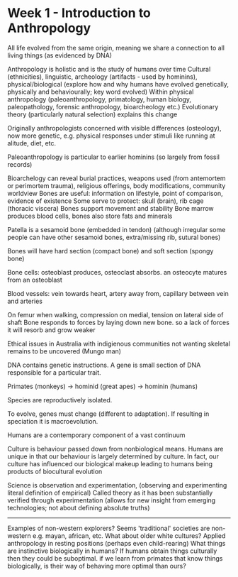 <!-- SPDX-License-Identifier: zlib-acknowledgement -->
# Week 1 - Introduction to Anthropology
All life evolved from the same origin, meaning we share a connection to all living things (as evidenced by DNA)

Anthropology is holistic and is the study of humans over time
Cultural (ethnicities), linguistic, archeology (artifacts - used by hominins), physical/biological (explore how and why humans have evolved genetically, physically and behaviourally; key word evolved)
Within physical anthropology (paleoanthropology, primatology, human biology, paleopathology, forensic anthropology, bioarcheology etc.)
Evolutionary theory (particularly natural selection) explains this change

Originally anthropologists concerned with visible differences (osteology), now more genetic, e.g. physical responses under stimuli like running at alitude, diet, etc. 

Paleoanthropology is particular to earlier hominins (so largely from fossil records)

Bioarchelogy can reveal burial practices, weapons used (from antemortem or perimortem trauma), religious offerings, body modifications, community worldview
Bones are useful: information on lifestyle, point of comparison, evidence of existence
Some serve to protect: skull (brain), rib cage (thoracic viscera)
Bones support movement and stability
Bone marrow produces blood cells, bones also store fats and minerals

Patella is a sesamoid bone (embedded in tendon) (although irregular some people can have other sesamoid bones, extra/missing rib, sutural bones) 

Bones will have hard section (compact bone) and soft section (spongy bone)

Bone cells: osteoblast produces, osteoclast absorbs. an osteocyte matures from an osteoblast

Blood vessels: vein towards heart, artery away from, capillary between vein and arteries

On femur when walking, compression on medial, tension on lateral side of shaft
Bone responds to forces by laying down new bone. so a lack of forces it will resorb and grow weaker

Ethical issues in Australia with indigienous communities not wanting skeletal remains to be uncovered (Mungo man)

DNA contains genetic instructions. 
A gene is small section of DNA responsible for a particular trait.

Primates (monkeys) -> hominid (great apes) -> hominin (humans)

Species are reproductively isolated. 

To evolve, genes must change (different to adaptation). If resulting in speciation it is macroevolution.

Humans are a contemporary component of a vast continuum

Culture is behaviour passed down from nonbiological means. 
Humans are unique in that our behaviour is largely determined by culture. 
In fact, our culture has influenced our biological makeup leading to humans being products of biocultural evolution


Science is observation and experimentation, (observing and experimenting literal definition of empirical)
Called theory as it has been substantially verified through experimentation (allows for new insight from emerging technologies; not about defining absolute truths)

-----------------------------------
Examples of non-western explorers?
Seems 'traditional' societies are non-western e.g. mayan, african, etc. What about older white cultures?
Applied anthropology in resting positions (perhaps even child-rearing) 
What things are instinctive biologically in humans?
If humans obtain things culturally then they could be suboptimal. if we learn from primates that know things biologically, is their way of behaving more optimal than ours?
